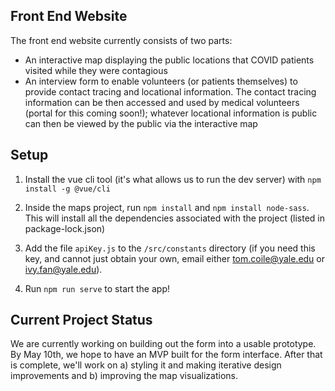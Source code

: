 ## Front End Website

The front end website currently consists of two parts: 

- An interactive map displaying the public locations that COVID patients visited while they were contagious
- An interview form to enable volunteers (or patients themselves) to provide contact tracing and locational information. The contact tracing information can be then accessed and used by medical volunteers (portal for this coming soon!); whatever locational information is public can then be viewed by the public via the interactive map

## Setup

1. Install the vue cli tool (it's what allows us to run the dev server) with `npm install -g @vue/cli`

2. Inside the maps project, run `npm install` and `npm install node-sass`. This will install all the dependencies associated with the project (listed in package-lock.json)

3. Add the file `apiKey.js` to the `/src/constants` directory (if you need this key, and cannot just obtain your own, email either tom.coile@yale.edu or ivy.fan@yale.edu). 

4. Run `npm run serve` to start the app! 

## Current Project Status

We are currently working on building out the form into a usable prototype. By May 10th, we hope to have an MVP built for the form interface. After that is complete, we'll work on a) styling it and making iterative design improvements and b) improving the map visualizations. 
